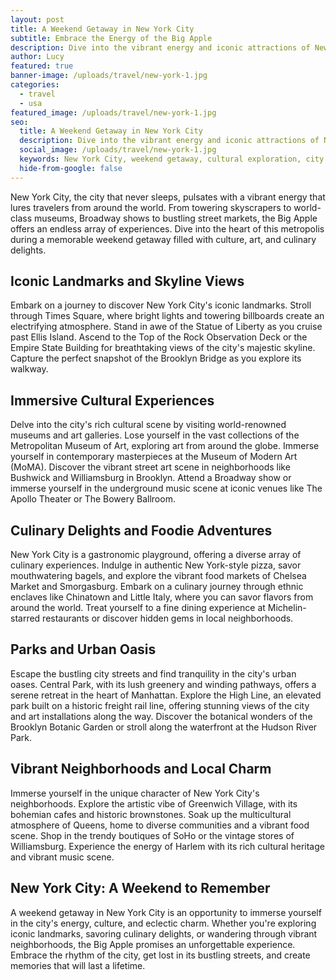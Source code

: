 ```yaml
---
layout: post
title: A Weekend Getaway in New York City
subtitle: Embrace the Energy of the Big Apple
description: Dive into the vibrant energy and iconic attractions of New York City during a memorable weekend escape filled with culture, art, and culinary delights.
author: Lucy
featured: true
banner-image: /uploads/travel/new-york-1.jpg
categories:
  - travel
  - usa
featured_image: /uploads/travel/new-york-1.jpg
seo:
  title: A Weekend Getaway in New York City
  description: Dive into the vibrant energy and iconic attractions of New York City during a memorable weekend escape filled with culture, art, and culinary delights.
  social_image: /uploads/travel/new-york-1.jpg
  keywords: New York City, weekend getaway, cultural exploration, city break, iconic attractions
  hide-from-google: false
---
```



New York City, the city that never sleeps, pulsates with a vibrant energy that lures travelers from around the world. From towering skyscrapers to world-class museums, Broadway shows to bustling street markets, the Big Apple offers an endless array of experiences. Dive into the heart of this metropolis during a memorable weekend getaway filled with culture, art, and culinary delights.

## Iconic Landmarks and Skyline Views

Embark on a journey to discover New York City's iconic landmarks. Stroll through Times Square, where bright lights and towering billboards create an electrifying atmosphere. Stand in awe of the Statue of Liberty as you cruise past Ellis Island. Ascend to the Top of the Rock Observation Deck or the Empire State Building for breathtaking views of the city's majestic skyline. Capture the perfect snapshot of the Brooklyn Bridge as you explore its walkway.

## Immersive Cultural Experiences

Delve into the city's rich cultural scene by visiting world-renowned museums and art galleries. Lose yourself in the vast collections of the Metropolitan Museum of Art, exploring art from around the globe. Immerse yourself in contemporary masterpieces at the Museum of Modern Art (MoMA). Discover the vibrant street art scene in neighborhoods like Bushwick and Williamsburg in Brooklyn. Attend a Broadway show or immerse yourself in the underground music scene at iconic venues like The Apollo Theater or The Bowery Ballroom.

## Culinary Delights and Foodie Adventures

New York City is a gastronomic playground, offering a diverse array of culinary experiences. Indulge in authentic New York-style pizza, savor mouthwatering bagels, and explore the vibrant food markets of Chelsea Market and Smorgasburg. Embark on a culinary journey through ethnic enclaves like Chinatown and Little Italy, where you can savor flavors from around the world. Treat yourself to a fine dining experience at Michelin-starred restaurants or discover hidden gems in local neighborhoods.

## Parks and Urban Oasis

Escape the bustling city streets and find tranquility in the city's urban oases. Central Park, with its lush greenery and winding pathways, offers a serene retreat in the heart of Manhattan. Explore the High Line, an elevated park built on a historic freight rail line, offering stunning views of the city and art installations along the way. Discover the botanical wonders of the Brooklyn Botanic Garden or stroll along the waterfront at the Hudson River Park.

## Vibrant Neighborhoods and Local Charm

Immerse yourself in the unique character of New York City's neighborhoods. Explore the artistic vibe of Greenwich Village, with its bohemian cafes and historic brownstones. Soak up the multicultural atmosphere of Queens, home to diverse communities and a vibrant food scene. Shop in the trendy boutiques of SoHo or the vintage stores of Williamsburg. Experience the energy of Harlem with its rich cultural heritage and vibrant music scene.

## New York City: A Weekend to Remember

A weekend getaway in New York City is an opportunity to immerse yourself in the city's energy, culture, and eclectic charm. Whether you're exploring iconic landmarks, savoring culinary delights, or wandering through vibrant neighborhoods, the Big Apple promises an unforgettable experience. Embrace the rhythm of the city, get lost in its bustling streets, and create memories that will last a lifetime.
